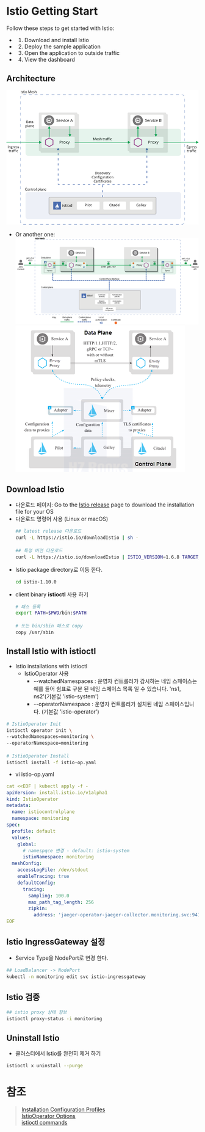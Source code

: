 # Istio Getting Start

Follow these steps to get started with Istio:

- 1. Download and install Istio
- 2. Deploy the sample application
- 3. Open the application to outside traffic
- 4. View the dashboard
## Architecture
![Istio Architecture](./images/istio-architecture-1.png)

- Or another one:
![Istio Architecture](./images/istio-architecture-2.png)
![Istio Architecture](./images/istio-architecture-3.png)
## Download Istio
- 다운로드 페이지: Go to the [Istio release](https://github.com/istio/istio/releases) page to download the installation file for your OS
- 다운로드 명령어 사용 (Linux or macOS)
  ```sh
  ## latest release 다운로드
  curl -L https://istio.io/downloadIstio | sh -

  ## 특정 버전 다운로드
  curl -L https://istio.io/downloadIstio | ISTIO_VERSION=1.6.8 TARGET_ARCH=x86_64 sh -
  ```
- Istio package directory로 이동 한다.
  ```sh
  cd istio-1.10.0
  ```
- client binary **istioctl** 사용 하기
  ```sh
  # 패스 등록
  export PATH=$PWD/bin:$PATH

  # 또는 bin/sbin 패스로 copy
  copy /usr/sbin
  ```

## Install Istio with istioctl
- Istio installations with istioctl 
  - IstioOperator 사용
    - --watchedNamespaces<string> : 운영자 컨트롤러가 감시하는 네임 스페이스는 예를 들어 쉼표로 구분 된 네임 스페이스 목록 일 수 있습니다. 'ns1, ns2'(기본값 'istio-system')
    - --operatorNamespace <string> : 운영자 컨트롤러가 설치된 네임 스페이스입니다. (기본값 'istio-operator')
```sh
# IstioOperator Init
istioctl operator init \
--watchedNamespaces=monitoring \
--operatorNamespace=monitoring

# IstioOperator Install
istioctl install -f istio-op.yaml
```

- vi istio-op.yaml
```yaml
cat <<EOF | kubectl apply -f -
apiVersion: install.istio.io/v1alpha1
kind: IstioOperator
metadata:
  name: istiocontrolplane
  namespace: monitoring
spec:
  profile: default
  values:
    global:
      # namespqce 변경 - default: istio-system
      istioNamespace: monitoring
  meshConfig:
    accessLogFile: /dev/stdout
    enableTracing: true
    defaultConfig:
      tracing:
        sampling: 100.0
        max_path_tag_length: 256
        zipkin:
          address: 'jaeger-operator-jaeger-collector.monitoring.svc:9411'
EOF
```

## Istio IngressGateway 설정
- Service Type을 NodePort로 변경 한다.
```sh
## LoadBalancer -> NodePort
kubectl -n monitoring edit svc istio-ingressgateway
```

## Istio 검증
```sh
## istio proxy 상태 정보
istioctl proxy-status -i monitoring
```

## Uninstall Istio
- 클러스터에서 Istio를 완전히 제거 하기
```sh
istioctl x uninstall --purge
```

# 참조
> [Installation Configuration Profiles](https://istio.io/latest/docs/setup/additional-setup/config-profiles/)  
> [IstioOperator Options](https://istio.io/latest/docs/reference/config/istio.operator.v1alpha1/)  
> [istioctl commands]([참조링크](https://istio.io/latest/docs/reference/commands/istioctl/))